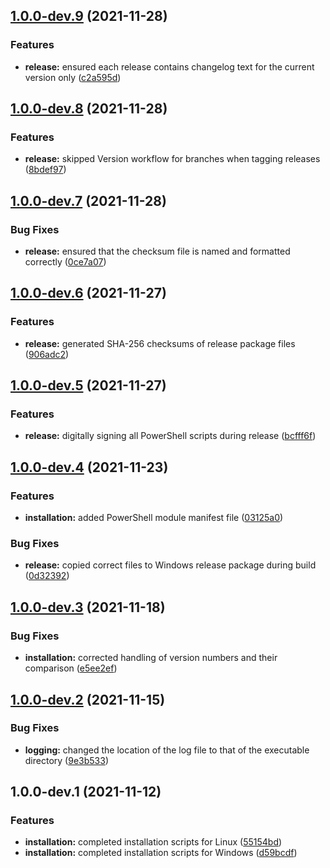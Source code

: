 ## [1.0.0-dev.9](https://github.com/GoldenPathTechnologies/ci/compare/v1.0.0-dev.8...v1.0.0-dev.9) (2021-11-28)


### Features

* **release:** ensured each release contains changelog text for the current version only ([c2a595d](https://github.com/GoldenPathTechnologies/ci/commit/c2a595defcad9f640a05dd1434033e94d85ceccb))

## [1.0.0-dev.8](https://github.com/GoldenPathTechnologies/ci/compare/v1.0.0-dev.7...v1.0.0-dev.8) (2021-11-28)


### Features

* **release:** skipped Version workflow for branches when tagging releases ([8bdef97](https://github.com/GoldenPathTechnologies/ci/commit/8bdef977e50611d5a1d9fbc919f333d52adaa900))

## [1.0.0-dev.7](https://github.com/GoldenPathTechnologies/ci/compare/v1.0.0-dev.6...v1.0.0-dev.7) (2021-11-28)


### Bug Fixes

* **release:** ensured that the checksum file is named and formatted correctly ([0ce7a07](https://github.com/GoldenPathTechnologies/ci/commit/0ce7a07b4e7597405e961eea5052fac5121745fa))

## [1.0.0-dev.6](https://github.com/GoldenPathTechnologies/ci/compare/v1.0.0-dev.5...v1.0.0-dev.6) (2021-11-27)


### Features

* **release:** generated SHA-256 checksums of release package files ([906adc2](https://github.com/GoldenPathTechnologies/ci/commit/906adc203aa4160bbe8d13c5d1a0d7a899ba04aa))

## [1.0.0-dev.5](https://github.com/GoldenPathTechnologies/ci/compare/v1.0.0-dev.4...v1.0.0-dev.5) (2021-11-27)


### Features

* **release:** digitally signing all PowerShell scripts during release ([bcfff6f](https://github.com/GoldenPathTechnologies/ci/commit/bcfff6f1a9a2c5ee8d41449a2f0dbb35fe8e0226))

## [1.0.0-dev.4](https://github.com/GoldenPathTechnologies/ci/compare/v1.0.0-dev.3...v1.0.0-dev.4) (2021-11-23)


### Features

* **installation:** added PowerShell module manifest file ([03125a0](https://github.com/GoldenPathTechnologies/ci/commit/03125a0d8edfeb4fc7f9ed4889c5d7ba5a24b2ba))


### Bug Fixes

* **release:** copied correct files to Windows release package during build ([0d32392](https://github.com/GoldenPathTechnologies/ci/commit/0d32392e0738a212522b9f9375acf783429115c3))

## [1.0.0-dev.3](https://github.com/GoldenPathTechnologies/ci/compare/v1.0.0-dev.2...v1.0.0-dev.3) (2021-11-18)


### Bug Fixes

* **installation:** corrected handling of version numbers and their comparison ([e5ee2ef](https://github.com/GoldenPathTechnologies/ci/commit/e5ee2ef1e1b136d1aa626bbc8f39959ab711be1e))

## [1.0.0-dev.2](https://github.com/GoldenPathTechnologies/ci/compare/v1.0.0-dev.1...v1.0.0-dev.2) (2021-11-15)


### Bug Fixes

* **logging:** changed the location of the log file to that of the executable directory ([9e3b533](https://github.com/GoldenPathTechnologies/ci/commit/9e3b53332b515a0aa38933f61aa05a7ec688a25e))

## 1.0.0-dev.1 (2021-11-12)


### Features

* **installation:** completed installation scripts for Linux ([55154bd](https://github.com/GoldenPathTechnologies/ci/commit/55154bd6db48f663dec334706f5ce80811d2fe31))
* **installation:** completed installation scripts for Windows ([d59bcdf](https://github.com/GoldenPathTechnologies/ci/commit/d59bcdf83ce94190751278c85d0c5ae712047816))
